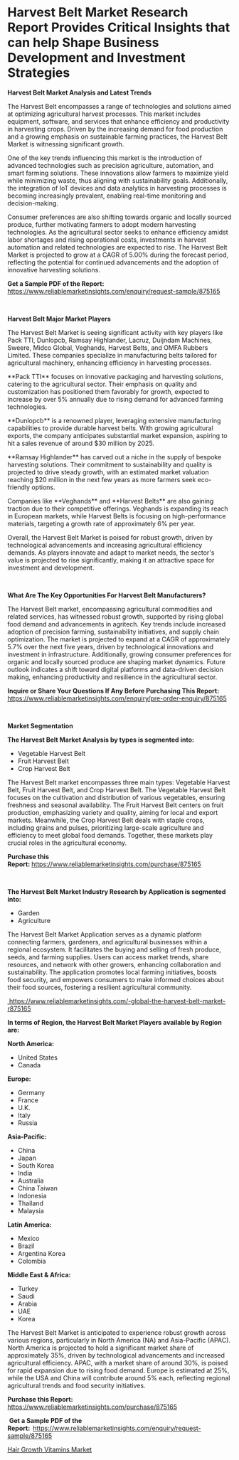 <p><h1>Harvest Belt Market Research Report Provides Critical Insights that can help Shape Business Development and Investment Strategies</h1></p><p><strong>Harvest Belt Market Analysis and Latest Trends</strong></p>
<p><p>The Harvest Belt encompasses a range of technologies and solutions aimed at optimizing agricultural harvest processes. This market includes equipment, software, and services that enhance efficiency and productivity in harvesting crops. Driven by the increasing demand for food production and a growing emphasis on sustainable farming practices, the Harvest Belt Market is witnessing significant growth.</p><p>One of the key trends influencing this market is the introduction of advanced technologies such as precision agriculture, automation, and smart farming solutions. These innovations allow farmers to maximize yield while minimizing waste, thus aligning with sustainability goals. Additionally, the integration of IoT devices and data analytics in harvesting processes is becoming increasingly prevalent, enabling real-time monitoring and decision-making.</p><p>Consumer preferences are also shifting towards organic and locally sourced produce, further motivating farmers to adopt modern harvesting technologies. As the agricultural sector seeks to enhance efficiency amidst labor shortages and rising operational costs, investments in harvest automation and related technologies are expected to rise. The Harvest Belt Market is projected to grow at a CAGR of 5.00% during the forecast period, reflecting the potential for continued advancements and the adoption of innovative harvesting solutions.</p></p>
<p><strong>Get a Sample PDF of the Report:&nbsp;</strong> <a href="https://www.reliablemarketinsights.com/enquiry/request-sample/875165?utm_campaign=2209&utm_medium=2&utm_source=Github&utm_content=ia&utm_term=04042025&utm_id=harvest-belt">https://www.reliablemarketinsights.com/enquiry/request-sample/875165</a></p>
<p>&nbsp;</p>
<p><strong>Harvest Belt Major Market Players</strong></p>
<p><p>The Harvest Belt Market is seeing significant activity with key players like Pack TTI, Dunlopcb, Ramsay Highlander, Lacruz, Duijndam Machines, Sweere, Midco Global, Veghands, Harvest Belts, and OMFA Rubbers Limited. These companies specialize in manufacturing belts tailored for agricultural machinery, enhancing efficiency in harvesting processes.</p><p>**Pack TTI** focuses on innovative packaging and harvesting solutions, catering to the agricultural sector. Their emphasis on quality and customization has positioned them favorably for growth, expected to increase by over 5% annually due to rising demand for advanced farming technologies.</p><p>**Dunlopcb** is a renowned player, leveraging extensive manufacturing capabilities to provide durable harvest belts. With growing agricultural exports, the company anticipates substantial market expansion, aspiring to hit a sales revenue of around $30 million by 2025.</p><p>**Ramsay Highlander** has carved out a niche in the supply of bespoke harvesting solutions. Their commitment to sustainability and quality is projected to drive steady growth, with an estimated market valuation reaching $20 million in the next few years as more farmers seek eco-friendly options.</p><p>Companies like **Veghands** and **Harvest Belts** are also gaining traction due to their competitive offerings. Veghands is expanding its reach in European markets, while Harvest Belts is focusing on high-performance materials, targeting a growth rate of approximately 6% per year.</p><p>Overall, the Harvest Belt Market is poised for robust growth, driven by technological advancements and increasing agricultural efficiency demands. As players innovate and adapt to market needs, the sector's value is projected to rise significantly, making it an attractive space for investment and development.</p></p>
<p>&nbsp;</p>
<p><strong>What Are The Key Opportunities For Harvest Belt Manufacturers?</strong></p>
<p><p>The Harvest Belt market, encompassing agricultural commodities and related services, has witnessed robust growth, supported by rising global food demand and advancements in agritech. Key trends include increased adoption of precision farming, sustainability initiatives, and supply chain optimization. The market is projected to expand at a CAGR of approximately 5.7% over the next five years, driven by technological innovations and investment in infrastructure. Additionally, growing consumer preferences for organic and locally sourced produce are shaping market dynamics. Future outlook indicates a shift toward digital platforms and data-driven decision making, enhancing productivity and resilience in the agricultural sector.</p></p>
<p><strong>Inquire or Share Your Questions If Any Before Purchasing This Report:</strong> <a href="https://www.reliablemarketinsights.com/enquiry/pre-order-enquiry/875165?utm_campaign=2209&utm_medium=2&utm_source=Github&utm_content=ia&utm_term=04042025&utm_id=harvest-belt">https://www.reliablemarketinsights.com/enquiry/pre-order-enquiry/875165</a></p>
<p>&nbsp;</p>
<p><strong>Market Segmentation</strong></p>
<p><strong>The Harvest Belt Market Analysis by types is segmented into:</strong></p>
<p><ul><li>Vegetable Harvest Belt</li><li>Fruit Harvest Belt</li><li>Crop Harvest Belt</li></ul></p>
<p><p>The Harvest Belt market encompasses three main types: Vegetable Harvest Belt, Fruit Harvest Belt, and Crop Harvest Belt. The Vegetable Harvest Belt focuses on the cultivation and distribution of various vegetables, ensuring freshness and seasonal availability. The Fruit Harvest Belt centers on fruit production, emphasizing variety and quality, aiming for local and export markets. Meanwhile, the Crop Harvest Belt deals with staple crops, including grains and pulses, prioritizing large-scale agriculture and efficiency to meet global food demands. Together, these markets play crucial roles in the agricultural economy.</p></p>
<p><strong>Purchase this Report:&nbsp;</strong><a href="https://www.reliablemarketinsights.com/purchase/875165?utm_campaign=2209&utm_medium=2&utm_source=Github&utm_content=ia&utm_term=04042025&utm_id=harvest-belt">https://www.reliablemarketinsights.com/purchase/875165</a></p>
<p>&nbsp;</p>
<p><strong>The Harvest Belt Market Industry Research by Application is segmented into:</strong></p>
<p><ul><li>Garden</li><li>Agriculture</li></ul></p>
<p><p>The Harvest Belt Market Application serves as a dynamic platform connecting farmers, gardeners, and agricultural businesses within a regional ecosystem. It facilitates the buying and selling of fresh produce, seeds, and farming supplies. Users can access market trends, share resources, and network with other growers, enhancing collaboration and sustainability. The application promotes local farming initiatives, boosts food security, and empowers consumers to make informed choices about their food sources, fostering a resilient agricultural community.</p></p>
<p><a href="https://www.reliablemarketinsights.com/-global-the-harvest-belt-market-r875165?utm_campaign=2209&utm_medium=2&utm_source=Github&utm_content=ia&utm_term=04042025&utm_id=harvest-belt">&nbsp;https://www.reliablemarketinsights.com/-global-the-harvest-belt-market-r875165</a></p>
<p><strong>In terms of Region, the Harvest Belt Market Players available by Region are:</strong></p>
<p>
    <p> <strong> North America: </strong>
        <ul>
            <li>United States</li>
            <li>Canada</li>
        </ul>
        </p> 
    <p> <strong> Europe: </strong>
        <ul>
            <li>Germany</li>
            <li>France</li>
            <li>U.K.</li>
            <li>Italy</li>
            <li>Russia</li>
        </ul>
        </p> 
    <p> <strong> Asia-Pacific: </strong>
        <ul>
            <li>China</li>
            <li>Japan</li>
            <li>South Korea</li>
            <li>India</li>
            <li>Australia</li>
            <li>China Taiwan</li>
            <li>Indonesia</li>
            <li>Thailand</li>
            <li>Malaysia</li>
        </ul>
        </p> 
    <p> <strong> Latin America: </strong>
        <ul>
            <li>Mexico</li>
            <li>Brazil</li>
            <li>Argentina Korea</li>
            <li>Colombia</li>
        </ul>
        </p> 
    <p> <strong> Middle East & Africa: </strong>
        <ul>
            <li>Turkey</li>
            <li>Saudi</li>
            <li>Arabia</li>
            <li>UAE</li>
            <li>Korea</li>
        </ul>
    </p>
    </p>
<p><p>The Harvest Belt Market is anticipated to experience robust growth across various regions, particularly in North America (NA) and Asia-Pacific (APAC). North America is projected to hold a significant market share of approximately 35%, driven by technological advancements and increased agricultural efficiency. APAC, with a market share of around 30%, is poised for rapid expansion due to rising food demand. Europe is estimated at 25%, while the USA and China will contribute around 5% each, reflecting regional agricultural trends and food security initiatives.</p></p>
<p><strong>Purchase this Report: </strong><a href="https://www.reliablemarketinsights.com/purchase/875165?utm_campaign=2209&utm_medium=2&utm_source=Github&utm_content=ia&utm_term=04042025&utm_id=harvest-belt">https://www.reliablemarketinsights.com/purchase/875165</a></p>
<p>&nbsp;<strong>Get a Sample PDF of the Report:&nbsp;&nbsp;</strong><a href="https://www.reliablemarketinsights.com/enquiry/request-sample/875165?utm_campaign=2209&utm_medium=2&utm_source=Github&utm_content=ia&utm_term=04042025&utm_id=harvest-belt">https://www.reliablemarketinsights.com/enquiry/request-sample/875165</a></p>
<p><strong></strong></p>
<p><p><a href="https://github.com/mauripalmi/Market-Research-Report-List-6/blob/main/hair-growth-vitamins-market.md?utm_campaign=2209&utm_medium=2&utm_source=Github&utm_content=ia&utm_term=04042025&utm_id=harvest-belt">Hair Growth Vitamins Market</a></p></p>